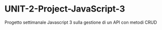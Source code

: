# UNIT-2-Project-JavaScript-3
Progetto settimanale Javascript 3 sulla gestione di un API con metodi CRUD
